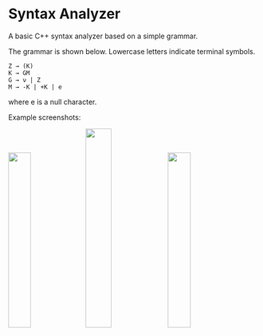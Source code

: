 # Syntax Analyzer
A basic C++ syntax analyzer based on a simple grammar.

The grammar is shown below. Lowercase letters indicate terminal symbols.
```
Z → (K)
K → GM
G → ν | Z
M → -K | +K | e
```
where e is a null character.

Example screenshots:

<p float="left">
	<img src="https://i.imgur.com/HrdJ7Ui.png" width="30%" />
	<img src="https://i.imgur.com/Xx4gphQ.png" width="32%" />
	<img src="https://i.imgur.com/Lw9ImxE.png" width="30%" />
</p>
